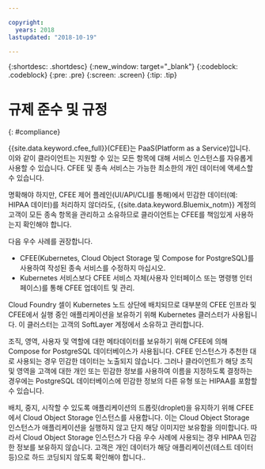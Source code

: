 ```yaml
---

copyright:
  years: 2018
lastupdated: "2018-10-19"

---
```


{:shortdesc: .shortdesc}
{:new_window: target="_blank"}
{:codeblock: .codeblock}
{:pre: .pre}
{:screen: .screen}
{:tip: .tip}


# 규제 준수 및 규정
{: #compliance}

{{site.data.keyword.cfee_full}}(CFEE)는 PaaS(Platform as a Service)입니다. 이와 같이 클라이언트는 지원할 수 있는 모든 항목에 대해 서비스 인스턴스를 자유롭게 사용할 수 있습니다. CFEE 및 종속 서비스는 가능한 최소한의 개인 데이터에 액세스할 수 있습니다.

명확해야 하지만, CFEE 제어 플레인(UI/API/CLI를 통해)에서 민감한 데이터(예: HIPAA 데이터)를 처리하지 않더라도, {{site.data.keyword.Bluemix_notm}} 계정의 고객이 모든 종속 항목을 관리하고 소유하므로 클라이언트는 CFEE를 책임있게 사용하는지 확인해야 합니다. 

다음 우수 사례를 권장합니다.
*  CFEE(Kubernetes, Cloud Object Storage 및 Compose for PostgreSQL)를 사용하여 작성된 종속 서비스를 수정하지 마십시오.
*  Kubernetes 서비스보다 CFEE 서비스 자체(사용자 인터페이스 또는 명령행 인터페이스)를 통해 CFEE 업데이트 및 관리.

Cloud Foundry 셀이 Kubernetes 노드 상단에 배치되므로 대부분의 CFEE 인프라 및 CFEE에서 실행 중인 애플리케이션을 보유하기 위해 Kubernetes 클러스터가 사용됩니다. 이 클러스터는 고객의 SoftLayer 계정에서 소유하고 관리합니다.

조직, 영역, 사용자 및 역할에 대한 메타데이터를 보유하기 위해 CFEE에 의해 Compose for PostgreSQL 데이터베이스가 사용됩니다. CFEE 인스턴스가 추천한 대로 사용되는 경우 민감한 데이터는 노출되지 않습니다. 그러나 클라이언트가 해당 조직 및 영역을 고객에 대한 개인 또는 민감한 정보를 사용하여 이름을 지정하도록 결정하는 경우에는 PostgreSQL 데이터베이스에 민감한 정보의 다른 유형 또는 HIPAA를 포함할 수 있습니다.

배치, 중지, 시작할 수 있도록 애플리케이션의 드롭릿(droplet)을 유지하기 위해 CFEE에서 Cloud Object Storage 인스턴스를 사용합니다. 이는 Cloud Object Storage 인스턴스가 애플리케이션을 실행하지 않고 단지 해당 이미지만 보유함을 의미합니다. 따라서 Cloud Object Storage 인스턴스가 다음 우수 사례에 사용되는 경우 HIPAA 민감한 정보를 보유하지 않습니다. 고객은 개인 데이터가 해당 애플리케이션(테스트 데이터 등)으로 하드 코딩되지 않도록 확인해야 합니다..

